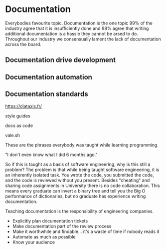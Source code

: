 # Documentation

Everybodies favourite topic. Documentation is the one topic 99% of the industry agree that it is insufficiently done and 98% agree that writing additional documentation is a hassle they cannot be arsed to do. Throughout our industry we consensually lament the lack of documentation across the board. 

## Documentation drive development

## Documentation automation

## Documentation standards

https://diataxis.fr/

style guides

docs as code

vale.sh

These are the phrases everybody was taught while learning programming.

"I don't even know what I did 6 months ago."

So if this is taught as a basis of software engineering, why is this still a problem?
The problem is that while being taught software engineering, it is an inherently isolated task. You wrote the code, you submitted the code, and the code is reviewed without you present. Besides "cheating" and sharing code assignments in University there is no code collaboration. This means every graduate can invert a binary tree and tell you the Big O performance of dictionaries, but no graduate has experience writing documentation.

Teaching documentation is the responsibility of engineering companies.

- Explicitly plan documentation tickets
- Make documentation part of the review process
- Make it worthwhile and findable... it's a waste of time if nobody reads it
- Automate as much as possible
- Know your audience
